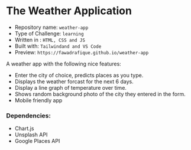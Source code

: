 # The Weather Application

- Repository name: `weather-app`
- Type of Challenge: `learning`
- Written in : `HTML, CSS and JS`
- Built with: `Tailwindand and VS Code`
- Preview: `https://fawadrafique.github.io/weather-app`

A weather app with the following nice features:

- Enter the city of choice, predicts places as you type.
- Displays the weather forcast for the next 6 days.
- Display a line graph of temperature over time.
- Shows random background photo of the city they entered in the form.
- Mobile friendly app

### Dependencies:
- Chart.js
- Unsplash API
- Google Places API
